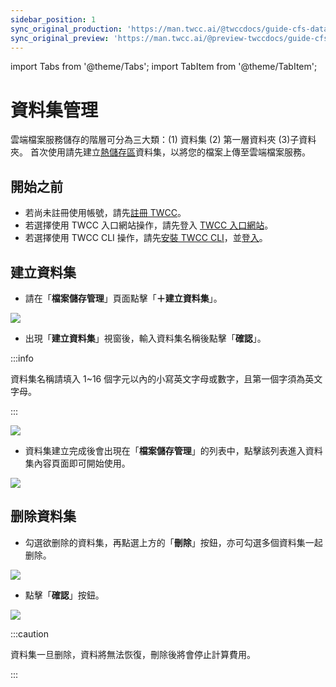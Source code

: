 ```yaml
---
sidebar_position: 1
sync_original_production: 'https://man.twcc.ai/@twccdocs/guide-cfs-dataset-mngmnt-zh' 
sync_original_preview: 'https://man.twcc.ai/@preview-twccdocs/guide-cfs-dataset-mngmnt-zh'
---
```


import Tabs from '@theme/Tabs';
import TabItem from '@theme/TabItem';

# 資料集管理

雲端檔案服務儲存的階層可分為三大類：(1) 資料集 (2) 第一層資料夾 (3)子資料夾。
首次使用請先建立[熱儲存區](https://man.twcc.ai/@twccdocs/concept-cfs-hot-and-cold-zh)資料集，以將您的檔案上傳至雲端檔案服務。

## 開始之前

- 若尚未註冊使用帳號，請先[註冊 TWCC](https://www.twcc.ai/)。
- 若選擇使用 TWCC 入口網站操作，請先登入 [TWCC 入口網站](https://www.twcc.ai/)。
- 若選擇使用 TWCC CLI 操作，請先<ins><a target="_blank" href = "https://man.twcc.ai/@twccdocs/doc-cli-main-zh/https%3A%2F%2Fman.twcc.ai%2F%40twccdocs%2Fguide-cli-install-linux-zh">安裝 TWCC CLI</a></ins>，並<ins><a target="_blank" href = "https://man.twcc.ai/@twccdocs/doc-cli-main-zh/https%3A%2F%2Fman.twcc.ai%2F%40twccdocs%2Fguide-cli-signin-zh">登入</a></ins>。

## 建立資料集


* 請在「**檔案儲存管理**」頁面點擊「**＋建立資料集**」。

![](https://cos.twcc.ai/SYS-MANUAL/uploads/upload_a3a55a2722d9892af217baea915100fa.png)


* 出現「**建立資料集**」視窗後，輸入資料集名稱後點擊「**確認**」。

:::info

資料集名稱請填入 1~16 個字元以內的小寫英文字母或數字，且第一個字須為英文字母。

:::

![](https://cos.twcc.ai/SYS-MANUAL/uploads/upload_93e58e0110b78bc573f5a09f3682a9db.png)

* 資料集建立完成後會出現在「**檔案儲存管理**」的列表中，點擊該列表進入資料集內容頁面即可開始使用。

![](https://cos.twcc.ai/SYS-MANUAL/uploads/upload_2c453d058d136d110f1c9489a8e94408.png)


## 删除資料集


* 勾選欲删除的資料集，再點選上方的「**刪除**」按鈕，亦可勾選多個資料集一起删除。

![](https://cos.twcc.ai/SYS-MANUAL/uploads/upload_5fc0a31f1f0b557438e805cc26618777.png)

* 點擊「**確認**」按鈕。

![](https://cos.twcc.ai/SYS-MANUAL/uploads/upload_398409bf3687ab6faabb2f99e88c9a10.png)

:::caution

資料集一旦删除，資料將無法恢復，刪除後將會停止計算費用。

:::
